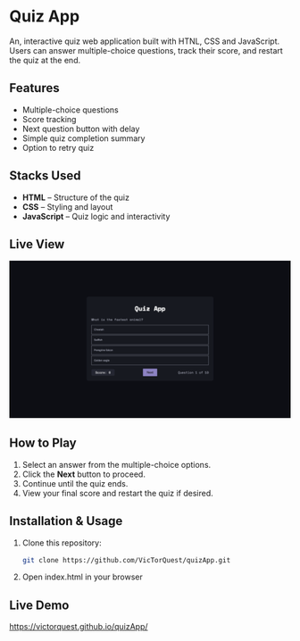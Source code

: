# Quiz App

An, interactive quiz web application built with HTNL, CSS and JavaScript. Users can answer multiple-choice questions, track their score, and restart the quiz at the end.

## Features
- Multiple-choice questions
- Score tracking
- Next question button with delay
- Simple quiz completion summary
- Option to retry quiz

##  Stacks Used 
- **HTML** – Structure of the quiz 
- **CSS** – Styling and layout 
- **JavaScript** – Quiz logic and interactivity

##  Live View 
![Quiz App Screenshot](liveview.png)

##  How to Play 
1. Select an answer from the multiple-choice options. 
2. Click the **Next** button to proceed. 
3. Continue until the quiz ends. 
4. View your final score and restart the quiz if desired.

## Installation & Usage
1. Clone this repository:
   ```sh
   git clone https://github.com/VicTorQuest/quizApp.git
2. Open index.html in your browser

## Live Demo
https://victorquest.github.io/quizApp/
